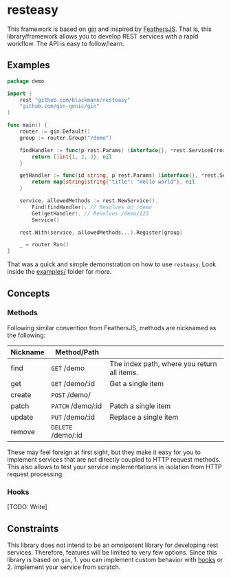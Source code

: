 # resteasy

This framework is based on [gin](https://github.com/gin-gonic/gin) and inspired
by [FeathersJS](https://github.com/feathersjs/feathers). That is, this library/framework allows you to develop REST
services with a rapid workflow. The API is easy to follow/learn.

## Examples

```go
package demo

import (
	rest "github.com/blackmann/resteasy"
	"github.com/gin-gonic/gin"
)

func main() {
	router := gin.Default()
	group := router.Group("/demo")

	findHandler := func(p rest.Params) (interface{}, *rest.ServiceError) {
		return []int{1, 2, 3}, nil
	}

	getHandler := func(id string, p rest.Params) (interface{}, *rest.ServiceError) {
		return map[string]string{"title": "Hello world"}, nil
	}

	service, allowedMethods := rest.NewService().
		Find(findHandler). // Resolves on /demo
		Get(getHandler). // Resolves /demo/123
		Service()

	rest.With(service, allowedMethods...).Register(group)

	_ = router.Run()
}

```

That was a quick and simple demonstration on how to use `resteasy`. Look inside the [examples/](/examples) folder for
more.

## Concepts

### Methods

Following similar convention from FeathersJS, methods are nicknamed as the following:

| Nickname | Method/Path        |                                             |
|----------|--------------------|:--------------------------------------------|
| find     | `GET` /demo        | The index path, where you return all items. |
| get      | `GET` /demo/:id    | Get a single item                           |
| create   | `POST` /demo/      |                                             |
| patch    | `PATCH` /demo/:id  | Patch a single item                         |
| update   | `PUT` /demo/:id    | Replace a single item                       |
| remove   | `DELETE` /demo/:id |                                             |

These may feel foreign at first sight, but they make it easy for you to implement services that are not directly coupled
to HTTP request methods. This also allows to test your service implementations in isolation from HTTP request
processing.

### Hooks

[TODO: Write]

## Constraints

This library does not intend to be an omnipotent library for developing rest services. Therefore, features will be
limited to very few options. Since this library is based on `gin`, 1. you can implement custom behavior
with [hooks](#hooks) or 2. implement your service from scratch. 
